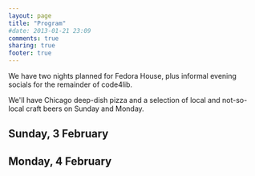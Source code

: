 ```yaml
---
layout: page
title: "Program"
#date: 2013-01-21 23:09
comments: true
sharing: true
footer: true
---
```


We have two nights planned for Fedora House, plus informal evening socials for the remainder of code4lib.

We'll have Chicago deep-dish pizza and a selection of local and not-so-local craft beers on Sunday and Monday. 

Sunday, 3 February
------------------



Monday, 4 February
------------------